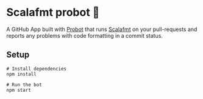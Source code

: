 # Scalafmt probot :robot:

A GitHub App built with [Probot] that runs [Scalafmt] on your pull-requests and reports any problems with code formatting in a commit status.

## Setup

```
# Install dependencies
npm install

# Run the bot
npm start
```

[Probot]: https://github.com/probot/probot
[Scalafmt]: https://github.com/scalameta/scalafmt
